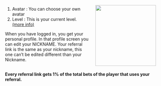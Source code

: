 <img align="right" style="padding:10px 5px 15px 20px;" height="200" src="../_media/profile-screen-nr.png">

1. Avatar : You can choose your own avatar
2. Level : This is your current level. [(more info)](./levels.md "levels")

When you have logged in, you get your personal profile. In that profile screen you can edit your NICKNAME.  Your referral link is the same as your nickname, this one can’t be edited different than your Nickname. <br><br>

**Every referral link gets 1% of the total bets of the player that uses your referral.**

